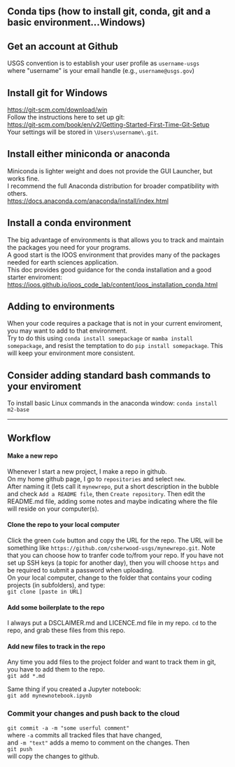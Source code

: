 ## Conda tips (how to install git, conda, git and a basic environment...Windows)

## Get an account at Github
USGS convention is to establish your user profile as `username-usgs`  
where "username" is your email handle (e.g., `username@usgs.gov`)  

## Install git for Windows
https://git-scm.com/download/win  
Follow the instructions here to set up git:  
https://git-scm.com/book/en/v2/Getting-Started-First-Time-Git-Setup  
Your settings will be stored in `\Users\username\.git`.  
## Install either miniconda or anaconda  
Miniconda is lighter weight and does not provide the GUI Launcher, but works fine.  
I recommend the full Anaconda distribution for broader compatibility with others.  
https://docs.anaconda.com/anaconda/install/index.html  
## Install a conda environment
The big advantage of environments is that allows you to track and maintain the packages you need for your programs.  
A good start is the IOOS environment that provides many of the packages needed for earth sciences application.  
This doc provides good guidance for the conda installation and a good starter enviroment:  
https://ioos.github.io/ioos_code_lab/content/ioos_installation_conda.html  

## Adding to environments  
When your code requires a package that is not in your current enviroment, you may want to add to that environment.  
Try to do this using `conda install somepackage` or `mamba install somepackage`, and resist the temptation to do `pip install somepackage`. This will keep your environment more consistent.  

## Consider adding standard bash commands to your enviroment  
To install basic Linux commands in the anaconda window: `conda install m2-base` 

---
## Workflow
#### Make a new repo
Whenever I start a new project, I make a repo in github.  
On my home github page, I go to `repositories` and select `new`.  
After naming it (lets call it `mynewrepo`, put a short description in the bubble and check `Add a README file`, then `Create repository`. Then edit the README.md file, adding some notes and maybe indicating where the file will reside on your computer(s).  
#### Clone the repo to your local computer
Click the green `Code` button and copy the URL for the repo. The URL will be something like `https://github.com/csherwood-usgs/mynewrepo.git`. Note that you can choose how to tranfer code to/from your repo. If you have not set up SSH keys (a topic for another day), then you will choose `https` and be required to submit a password when uploading.  
On your local computer, change to the folder that contains your coding projects (in subfolders), and type:  
`git clone [paste in URL]`  

#### Add some boilerplate to the repo  
I always put a DSCLAIMER.md and LICENCE.md file in my repo.  `cd` to the repo, and grab these files from this repo.  
#### Add new files to track in the repo  
Any time you add files to the project folder and want to track them in git, you have to add them to the repo.  
`git add *.md`

Same thing if you created a Jupyter notebook:  
`git add mynewnotebook.ipynb`

### Commit your changes and push back to the cloud
`git commit -a -m "some userful comment"`  
where `-a` commits all tracked files that have changed,   
and `-m "text"` adds a memo to comment on the changes. Then  
`git push`  
will copy the changes to github.
###
